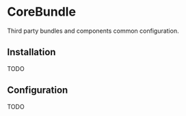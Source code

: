 CoreBundle
==========

Third party bundles and components common configuration.

## Installation

TODO

## Configuration

TODO
